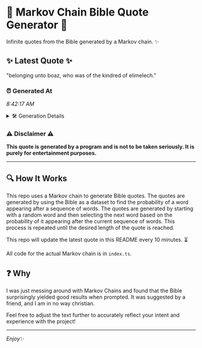# 📖 Markov Chain Bible Quote Generator 📖

Infinite quotes from the Bible generated by a Markov chain. ✨

## ✨ Latest Quote ✨
"belonging unto boaz, who was of the kindred of elimelech."

### ⏰ Generated At
*8:42:17 AM*

<details>
    <summary>🛠️ Generation Details</summary>
    <p>
        <strong>🌱 Seed:</strong> belonging<br>
        <strong>🔄 Iterations:</strong> 9<br>
        <strong>📜 Context History:</strong><br>[ belonging ]: unto<br>[ belonging, unto ]: boaz,<br>[ belonging, unto, boaz, ]: who<br>[ belonging, unto, boaz,, who ]: was<br>[ belonging, unto, boaz,, who, was ]: of<br>[ belonging, unto, boaz,, who, was, of ]: the<br>[ unto, boaz,, who, was, of, the ]: kindred<br>[ boaz,, who, was, of, the, kindred ]: of<br>[ who, was, of, the, kindred, of ]: elimelech.<br>
    </p>
</details>

### ⚠️ Disclaimer ⚠️
**This quote is generated by a program and is not to be taken seriously. It is purely for entertainment purposes.**

---

## 🔍 How It Works

This repo uses a Markov chain to generate Bible quotes. The quotes are generated by using the Bible as a dataset to find the probability of a word appearing after a sequence of words. The quotes are generated by starting with a random word and then selecting the next word based on the probability of it appearing after the current sequence of words. This process is repeated until the desired length of the quote is reached.

This repo will update the latest quote in this README every 10 minutes. ⏳

All code for the actual Markov chain is in `index.ts`.

## ❓ Why

I was just messing around with Markov Chains and found that the Bible surprisingly yielded good results when prompted. 
It was suggested by a friend, and I am in no way christian.

Feel free to adjust the text further to accurately reflect your intent and experience with the project!

---

*Enjoy*✨
